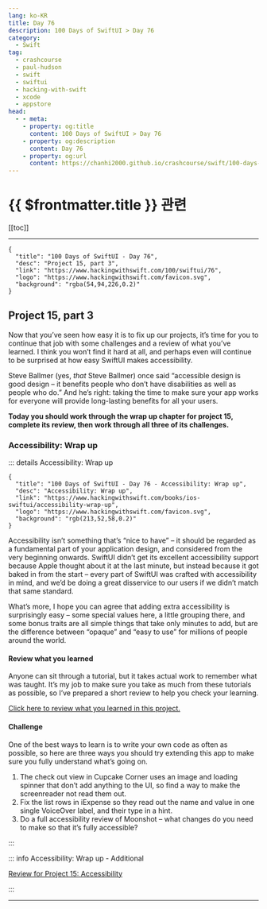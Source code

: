 ```yaml
---
lang: ko-KR
title: Day 76
description: 100 Days of SwiftUI > Day 76
category:
  - Swift
tag: 
  - crashcourse
  - paul-hudson
  - swift
  - swiftui
  - hacking-with-swift
  - xcode
  - appstore
head:
  - - meta:
    - property: og:title
      content: 100 Days of SwiftUI > Day 76
    - property: og:description
      content: Day 76
    - property: og:url
      content: https://chanhi2000.github.io/crashcourse/swift/100-days-of-swiftui/76.html
---
```


# {{ $frontmatter.title }} 관련

[[toc]]

---

```component VPCard
{
  "title": "100 Days of SwiftUI - Day 76",
  "desc": "Project 15, part 3",
  "link": "https://www.hackingwithswift.com/100/swiftui/76",
  "logo": "https://www.hackingwithswift.com/favicon.svg",
  "background": "rgba(54,94,226,0.2)"
}
```

## Project 15, part 3

Now that you’ve seen how easy it is to fix up our projects, it’s time for you to continue that job with some challenges and a review of what you’ve learned. I think you won’t find it hard at all, and perhaps even will continue to be surprised at how easy SwiftUI makes accessibility.

Steve Ballmer (yes, _that_ Steve Ballmer) once said “accessible design is good design – it benefits people who don’t have disabilities as well as people who do.” And he’s right: taking the time to make sure your app works for everyone will provide long-lasting benefits for all your users.

__Today you should work through the wrap up chapter for project 15, complete its review, then work through all three of its challenges.__

### Accessibility: Wrap up

::: details Accessibility: Wrap up

```component VPCard
{
  "title": "100 Days of SwiftUI - Day 76 - Accessibility: Wrap up",
  "desc": "Accessibility: Wrap up",
  "link": "https://www.hackingwithswift.com/books/ios-swiftui/accessibility-wrap-up",
  "logo": "https://www.hackingwithswift.com/favicon.svg",
  "background": "rgb(213,52,58,0.2)"
}
```

Accessibility isn’t something that’s “nice to have” – it should be regarded as a fundamental part of your application design, and considered from the very beginning onwards. SwiftUI didn’t get its excellent accessibility support because Apple thought about it at the last minute, but instead because it got baked in from the start – every part of SwiftUI was crafted with accessibility in mind, and we’d be doing a great disservice to our users if we didn’t match that same standard.

What’s more, I hope you can agree that adding extra accessibility is surprisingly easy – some special values here, a little grouping there, and some bonus traits are all simple things that take only minutes to add, but are the difference between “opaque” and “easy to use” for millions of people around the world.

#### Review what you learned

Anyone can sit through a tutorial, but it takes actual work to remember what was taught. It’s my job to make sure you take as much from these tutorials as possible, so I’ve prepared a short review to help you check your learning.

[Click here to review what you learned in this project.][accessibility]

#### Challenge

One of the best ways to learn is to write your own code as often as possible, so here are three ways you should try extending this app to make sure you fully understand what’s going on.

1. The check out view in Cupcake Corner uses an image and loading spinner that don’t add anything to the UI, so find a way to make the screenreader not read them out.
2. Fix the list rows in iExpense so they read out the name and value in one single VoiceOver label, and their type in a hint.
3. Do a full accessibility review of Moonshot – what changes do you need to make so that it’s fully accessible?

:::

::: info Accessibility: Wrap up - Additional

[Review for Project 15: Accessibility][accessibility]

:::

---

<TagLinks />

[accessibility]: https://www.hackingwithswift.com/review/ios-swiftui/accessibility